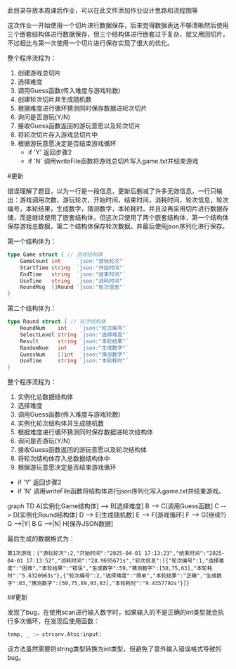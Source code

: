 此目录存放本周课后作业，可以在此文件添加作业设计思路和流程图等


这次作业一开始使用一个切片进行数据保存，后来觉得数据表达不够清晰然后使用三个嵌套结构体进行数据保存，但三个结构体进行嵌套过于复杂，就又用回切片，不过相比与第一次使用一个切片进行保存实现了很大的优化。


整个程序流程为：
1. 创建游戏总切片
2. 选择难度
3. 调用Guess函数(传入难度与游戏轮数)
4. 创建轮次切片并生成随机数
5. 根据难度进行循环猜测同时保存数据进轮次切片
6. 询问是否游玩(Y/N)
7. 接收Guess函数返回的游玩意愿以及轮次切片
8. 将轮次切片存入游戏总切片中
9. 根据游玩意愿决定是否结束游戏循环 
   - if 'Y' 返回步骤2
   - if 'N' 调用writeFile函数将游戏总切片写入game.txt并结束游戏


#更新


错误理解了题目，以为一行是一段信息，更新后删减了许多无效信息，一行只输出：游戏调用次数，游玩轮次，开始时间，结束时间，消耗时间，轮次信息，轮次编号，本轮结果，生成数字，猜测数字，本轮耗时。并且没再采用切片进行数据存储，而是继续使用了嵌套结构体，但这次只使用了两个嵌套结构体，第一个结构体保存游戏总数据，第二个结构体保存轮次数据。并最后使用json序列化进行保存。

第一个结构体为：

```go
type Game struct { // 游戏结构体
    GameCount int     `json:"游玩轮次"`
    StartTime string  `json:"开始时间"`
    EndTime   string  `json:"结束时间"`
    UseTime   string  `json:"消耗时间"`
    RoundMsg  []Round `json:"轮次信息"`
}
```

第二个结构体为：

```go
type Round struct { // 轮次结构体
	RoundNum    int    `json:"轮次编号"`
	SelectLevel string `json:"选择难度"`
	Result      string `json:"本轮结果"`
	RandomNum   int    `json:"生成数字"`
	GuessNum    []int  `json:"猜测数字"`
	UseTime     string `json:"本轮耗时"`
}
```

整个程序流程为：
1. 实例化总数据结构体
2. 选择难度
3. 调用Guess函数(传入难度与游戏轮数)
4. 实例化轮次结构体并生成随机数
5. 根据难度进行循环猜测同时保存数据进轮次结构体
6. 询问是否游玩(Y/N)
7. 接收Guess函数返回的游玩意愿以及轮次结构体
8. 将轮次结构体存入总数据结构体中
9. 根据游玩意愿决定是否结束游戏循环
  - if 'Y' 返回步骤2
  - if 'N' 调用writeFile函数将结构体进行json序列化写入game.txt并结束游戏。

  graph TD
    A[实例化Game结构体] --> B[选择难度]
    B --> C[调用Guess函数]
    C --> D[实例化Round结构体]
    D --> E[生成随机数]
    E --> F[游戏循环]
    F --> G{继续?}
    G -->|Y| B
    G -->|N| H[保存JSON数据]

  最后生成的数据格式为：

```
第1次游戏：{"游玩轮次":2,"开始时间":"2025-04-01 17:13:23","结束时间":"2025-04-01 17:13:52","消耗时间":"28.9695671s","轮次信息":[{"轮次编号":1,"选择难度":"困难","本轮结果":"错误","生成数字":59,"猜测数字":[50,75,63],"本轮耗时":"5.6320963s"},{"轮次编号":2,"选择难度":"简单","本轮结果":"正确","生成数字":83,"猜测数字":[50,75,89,93,83],"本轮耗时":"9.4357792s"}]}
```


##更新


发现了bug，在使用scan进行输入数字时，如果输入的不是正确的int类型就会执行多次循环，在发现后使用函数：

```go
temp, _ := strconv.Atoi(input)
```

该方法虽然需要将string类型转换为int类型，但避免了意外输入错误格式导致的bug。

